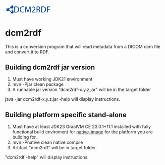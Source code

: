 <img
  src="https://github.com/ebremer/dcm2rdf/raw/master/dcm2rdf.jpg"
  width=550px
  alt="dcm2rdf"
  title="dcm2rdf"
  style="display: inline-block; margin: 0 auto; max-width: 150px">
# dcm2rdf

This is a conversion program that will read metadata from a DICOM dcm file and convert it to RDF.

## Building dcm2rdf jar version

1) Must have working JDK21 environment
2) mvn -Pjar clean package
3) A runnable jar version "dcm2rdf-x.y.z.jar" will be in the target folder

java -jar dcm2rdf-x.y.z.jar -help will display instructions.

## Building platform specific stand-alone

1) Must have at least JDK23 GraalVM CE 23.0.1+11.1 installed with fully functional build enviroment for [native-image](https://www.graalvm.org/latest/reference-manual/native-image/) for the platform you are building for.
2) mvn -Pnative clean native:compile
3) Artifact "dcm2rdf" will be in target folder.

"dcm2rdf -help" will display instructions.
